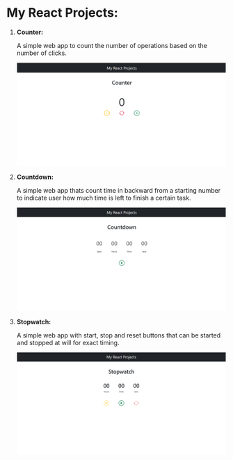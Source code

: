 # My React Projects:

1. __Counter:__
   
    A simple web app to count the number of operations based on the number of clicks.

    ![counter](https://github.com/bibashmgr/my-projects/blob/master/public/assets/counter.png)

2. __Countdown:__

    A simple web app thats count time in backward from a starting number to indicate user how much time is left to finish a certain task.

    ![countdown](https://github.com/bibashmgr/my-projects/blob/master/public/assets/countdown.png)

3. __Stopwatch:__

    A simple web app with start, stop and reset buttons that can be started and stopped at will for exact timing.

    ![countdown](https://github.com/bibashmgr/my-projects/blob/master/public/assets/stopwatch.png)